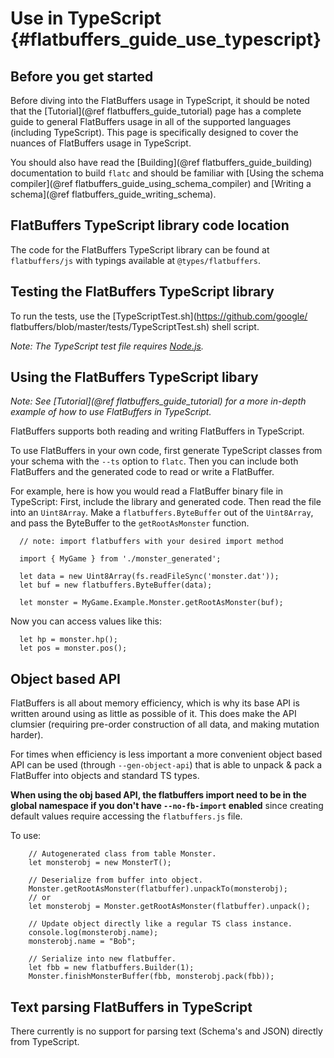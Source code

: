 Use in TypeScript    {#flatbuffers_guide_use_typescript}
=================

## Before you get started

Before diving into the FlatBuffers usage in TypeScript, it should be noted that
the [Tutorial](@ref flatbuffers_guide_tutorial) page has a complete guide to
general FlatBuffers usage in all of the supported languages
(including TypeScript). This page is specifically designed to cover the nuances
of FlatBuffers usage in TypeScript.

You should also have read the [Building](@ref flatbuffers_guide_building)
documentation to build `flatc` and should be familiar with
[Using the schema compiler](@ref flatbuffers_guide_using_schema_compiler) and
[Writing a schema](@ref flatbuffers_guide_writing_schema).

## FlatBuffers TypeScript library code location

The code for the FlatBuffers TypeScript library can be found at
`flatbuffers/js` with typings available at `@types/flatbuffers`.

## Testing the FlatBuffers TypeScript library

To run the tests, use the [TypeScriptTest.sh](https://github.com/google/
flatbuffers/blob/master/tests/TypeScriptTest.sh) shell script.

*Note: The TypeScript test file requires [Node.js](https://nodejs.org/en/).*

## Using the FlatBuffers TypeScript libary

*Note: See [Tutorial](@ref flatbuffers_guide_tutorial) for a more in-depth
example of how to use FlatBuffers in TypeScript.*

FlatBuffers supports both reading and writing FlatBuffers in TypeScript.

To use FlatBuffers in your own code, first generate TypeScript classes from your
schema with the `--ts` option to `flatc`. Then you can include both FlatBuffers
and the generated code to read or write a FlatBuffer.

For example, here is how you would read a FlatBuffer binary file in TypeScript:
First, include the library and generated code. Then read the file into an
`Uint8Array`. Make a `flatbuffers.ByteBuffer` out of the `Uint8Array`, and pass
the ByteBuffer to the `getRootAsMonster` function.

~~~{.ts}
  // note: import flatbuffers with your desired import method

  import { MyGame } from './monster_generated';

  let data = new Uint8Array(fs.readFileSync('monster.dat'));
  let buf = new flatbuffers.ByteBuffer(data);

  let monster = MyGame.Example.Monster.getRootAsMonster(buf);
~~~

Now you can access values like this:

~~~{.ts}
  let hp = monster.hp();
  let pos = monster.pos();
~~~

## Object based API

FlatBuffers is all about memory efficiency, which is why its base API is written
around using as little as possible of it. This does make the API clumsier
(requiring pre-order construction of all data, and making mutation harder).

For times when efficiency is less important a more convenient object based API
can be used (through `--gen-object-api`) that is able to unpack & pack a
FlatBuffer into objects and standard TS types.

**When using the obj based API, the flatbuffers import need to be in the global namespace if you don't have `--no-fb-import` enabled** since creating default values require accessing the `flatbuffers.js` file.

To use:

~~~~~~~~~~~~~~~~~~~~~~~~~~~~~~~~~~~~~~~~~~~~~~~~~~~~~~~~~~~~~~~~~~{.ts}
    // Autogenerated class from table Monster.
    let monsterobj = new MonsterT();

    // Deserialize from buffer into object.
    Monster.getRootAsMonster(flatbuffer).unpackTo(monsterobj);
    // or
    let monsterobj = Monster.getRootAsMonster(flatbuffer).unpack();

    // Update object directly like a regular TS class instance.
    console.log(monsterobj.name);
    monsterobj.name = "Bob";

    // Serialize into new flatbuffer.
    let fbb = new flatbuffers.Builder(1);
    Monster.finishMonsterBuffer(fbb, monsterobj.pack(fbb));
~~~~~~~~~~~~~~~~~~~~~~~~~~~~~~~~~~~~~~~~~~~~~~~~~~~~~~~~~~~~~~~~~~

## Text parsing FlatBuffers in TypeScript

There currently is no support for parsing text (Schema's and JSON) directly
from TypeScript.
